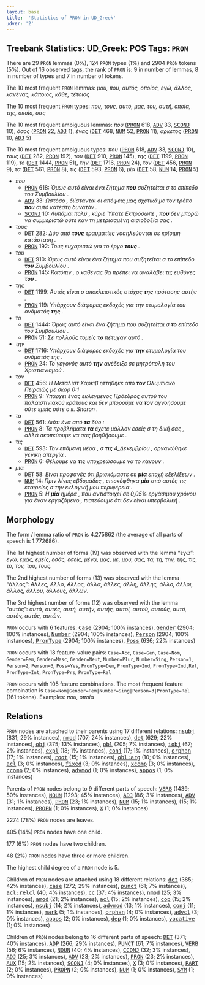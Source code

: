 ```yaml
---
layout: base
title:  'Statistics of PRON in UD_Greek'
udver: '2'
---
```


## Treebank Statistics: UD_Greek: POS Tags: `PRON`

There are 29 `PRON` lemmas (0%), 124 `PRON` types (1%) and 2904 `PRON` tokens (5%).
Out of 16 observed tags, the rank of `PRON` is: 9 in number of lemmas, 8 in number of types and 7 in number of tokens.

The 10 most frequent `PRON` lemmas: <em>μου, που, αυτός, οποίος, εγώ, άλλος, κανένας, κάποιος, κάθε, τέτοιος</em>

The 10 most frequent `PRON` types:  <em>που, τους, αυτό, μας, του, αυτή, οποία, της, οποίο, σας</em>

The 10 most frequent ambiguous lemmas: <em>που</em> (<tt><a href="el-pos-PRON.html">PRON</a></tt> 618, <tt><a href="el-pos-ADV.html">ADV</a></tt> 33, <tt><a href="el-pos-SCONJ.html">SCONJ</a></tt> 10), <em>όσος</em> (<tt><a href="el-pos-PRON.html">PRON</a></tt> 22, <tt><a href="el-pos-ADJ.html">ADJ</a></tt> 1), <em>ένας</em> (<tt><a href="el-pos-DET.html">DET</a></tt> 468, <tt><a href="el-pos-NUM.html">NUM</a></tt> 52, <tt><a href="el-pos-PRON.html">PRON</a></tt> 11), <em>αρκετός</em> (<tt><a href="el-pos-PRON.html">PRON</a></tt> 10, <tt><a href="el-pos-ADJ.html">ADJ</a></tt> 5)

The 10 most frequent ambiguous types:  <em>που</em> (<tt><a href="el-pos-PRON.html">PRON</a></tt> 618, <tt><a href="el-pos-ADV.html">ADV</a></tt> 33, <tt><a href="el-pos-SCONJ.html">SCONJ</a></tt> 10), <em>τους</em> (<tt><a href="el-pos-DET.html">DET</a></tt> 282, <tt><a href="el-pos-PRON.html">PRON</a></tt> 192), <em>του</em> (<tt><a href="el-pos-DET.html">DET</a></tt> 910, <tt><a href="el-pos-PRON.html">PRON</a></tt> 145), <em>της</em> (<tt><a href="el-pos-DET.html">DET</a></tt> 1199, <tt><a href="el-pos-PRON.html">PRON</a></tt> 119), <em>το</em> (<tt><a href="el-pos-DET.html">DET</a></tt> 1444, <tt><a href="el-pos-PRON.html">PRON</a></tt> 51), <em>την</em> (<tt><a href="el-pos-DET.html">DET</a></tt> 1716, <tt><a href="el-pos-PRON.html">PRON</a></tt> 24), <em>τον</em> (<tt><a href="el-pos-DET.html">DET</a></tt> 456, <tt><a href="el-pos-PRON.html">PRON</a></tt> 9), <em>τα</em> (<tt><a href="el-pos-DET.html">DET</a></tt> 561, <tt><a href="el-pos-PRON.html">PRON</a></tt> 8), <em>τις</em> (<tt><a href="el-pos-DET.html">DET</a></tt> 593, <tt><a href="el-pos-PRON.html">PRON</a></tt> 6), <em>μία</em> (<tt><a href="el-pos-DET.html">DET</a></tt> 58, <tt><a href="el-pos-NUM.html">NUM</a></tt> 14, <tt><a href="el-pos-PRON.html">PRON</a></tt> 5)


* <em>που</em>
  * <tt><a href="el-pos-PRON.html">PRON</a></tt> 618: <em>Όμως αυτό είναι ένα ζήτημα <b>που</b> συζητείται σ το επίπεδο του Συμβουλίου .</em>
  * <tt><a href="el-pos-ADV.html">ADV</a></tt> 33: <em>Ωστόσο , διίστανται οι απόψεις μας σχετικά με τον τρόπο <b>που</b> αυτό κατέστη δυνατόν .</em>
  * <tt><a href="el-pos-SCONJ.html">SCONJ</a></tt> 10: <em>Λυπάμαι πολύ , κύριε Ύπατε Εκπρόσωπε , <b>που</b> δεν μπορώ να συμμεριστώ ούτε καν τη μετριασμένη αισιοδοξία σας .</em>
* <em>τους</em>
  * <tt><a href="el-pos-DET.html">DET</a></tt> 282: <em>Δύο από <b>τους</b> τραυματίες νοσηλεύονται σε κρίσιμη κατάσταση .</em>
  * <tt><a href="el-pos-PRON.html">PRON</a></tt> 192: <em>Τους ευχαριστώ για το έργο <b>τους</b> .</em>
* <em>του</em>
  * <tt><a href="el-pos-DET.html">DET</a></tt> 910: <em>Όμως αυτό είναι ένα ζήτημα που συζητείται σ το επίπεδο <b>του</b> Συμβουλίου .</em>
  * <tt><a href="el-pos-PRON.html">PRON</a></tt> 145: <em>Κατόπιν , ο καθένας θα πρέπει να αναλάβει τις ευθύνες <b>του</b> .</em>
* <em>της</em>
  * <tt><a href="el-pos-DET.html">DET</a></tt> 1199: <em>Αυτός είναι ο αποκλειστικός στόχος <b>της</b> πρότασης αυτής .</em>
  * <tt><a href="el-pos-PRON.html">PRON</a></tt> 119: <em>Υπάρχουν διάφορες εκδοχές για την ετυμολογία του ονόματός <b>της</b> .</em>
* <em>το</em>
  * <tt><a href="el-pos-DET.html">DET</a></tt> 1444: <em>Όμως αυτό είναι ένα ζήτημα που συζητείται σ <b>το</b> επίπεδο του Συμβουλίου .</em>
  * <tt><a href="el-pos-PRON.html">PRON</a></tt> 51: <em>Σε πολλούς τομείς <b>το</b> πέτυχαν αυτό .</em>
* <em>την</em>
  * <tt><a href="el-pos-DET.html">DET</a></tt> 1716: <em>Υπάρχουν διάφορες εκδοχές για <b>την</b> ετυμολογία του ονόματός της .</em>
  * <tt><a href="el-pos-PRON.html">PRON</a></tt> 24: <em>Το γεγονός αυτό <b>την</b> ανέδειξε σε μητρόπολη του Χριστιανισμού .</em>
* <em>τον</em>
  * <tt><a href="el-pos-DET.html">DET</a></tt> 456: <em>Η Μεταλίστ Χάρκιβ ηττήθηκε από <b>τον</b> Ολυμπιακό Πειραιώς με σκορ 0:1</em>
  * <tt><a href="el-pos-PRON.html">PRON</a></tt> 9: <em>Υπάρχει ένας εκλεγμένος Πρόεδρος αυτού του παλαιστινιακού κράτους και δεν μπορούμε να <b>τον</b> αγνοήσουμε ούτε εμείς ούτε ο κ. Sharon .</em>
* <em>τα</em>
  * <tt><a href="el-pos-DET.html">DET</a></tt> 561: <em>Διότι ένα από <b>τα</b> δύο :</em>
  * <tt><a href="el-pos-PRON.html">PRON</a></tt> 8: <em>Τα προβλήματα <b>τα</b> έχετε μάλλον εσείς σ τη δική σας , αλλά σκοπεύουμε να σας βοηθήσουμε .</em>
* <em>τις</em>
  * <tt><a href="el-pos-DET.html">DET</a></tt> 593: <em>Την επόμενη μέρα , σ <b>τις</b> 4_Δεκεμβρίου , οργανώθηκε γενική απεργία .</em>
  * <tt><a href="el-pos-PRON.html">PRON</a></tt> 6: <em>Θέλουμε να <b>τις</b> υποχρεώσουμε να το κάνουν .</em>
* <em>μία</em>
  * <tt><a href="el-pos-DET.html">DET</a></tt> 58: <em>Είναι προφανές ότι βρισκόμαστε σε <b>μία</b> εποχή εξελίξεων .</em>
  * <tt><a href="el-pos-NUM.html">NUM</a></tt> 14: <em>Πριν λίγες εβδομάδες , επισκέφθηκα <b>μία</b> από αυτές τις εταιρείες σ την εκλογική μου περιφέρεια .</em>
  * <tt><a href="el-pos-PRON.html">PRON</a></tt> 5: <em>Η <b>μία</b> ημέρα , που αντιστοιχεί σε 0,05% εργάσιμου χρόνου για έναν εργαζόμενο , πιστεύουμε ότι δεν είναι υπερβολική .</em>

## Morphology

The form / lemma ratio of `PRON` is 4.275862 (the average of all parts of speech is 1.772686).

The 1st highest number of forms (19) was observed with the lemma “εγώ”: <em>εγώ, εμάς, εμείς, εσάς, εσείς, μένα, μας, με, μου, σας, τα, τη, την, της, τις, το, τον, του, τους</em>.

The 2nd highest number of forms (13) was observed with the lemma “άλλος”: <em>Αλλες, Αλλο, Αλλος, άλλα, άλλες, άλλη, άλλης, άλλο, άλλοι, άλλος, άλλου, άλλους, άλλων</em>.

The 3rd highest number of forms (12) was observed with the lemma “αυτός”: <em>αυτά, αυτές, αυτή, αυτήν, αυτής, αυτοί, αυτού, αυτούς, αυτό, αυτόν, αυτός, αυτών</em>.

`PRON` occurs with 6 features: <tt><a href="el-feat-Case.html">Case</a></tt> (2904; 100% instances), <tt><a href="el-feat-Gender.html">Gender</a></tt> (2904; 100% instances), <tt><a href="el-feat-Number.html">Number</a></tt> (2904; 100% instances), <tt><a href="el-feat-Person.html">Person</a></tt> (2904; 100% instances), <tt><a href="el-feat-PronType.html">PronType</a></tt> (2904; 100% instances), <tt><a href="el-feat-Poss.html">Poss</a></tt> (636; 22% instances)

`PRON` occurs with 18 feature-value pairs: `Case=Acc`, `Case=Gen`, `Case=Nom`, `Gender=Fem`, `Gender=Masc`, `Gender=Neut`, `Number=Plur`, `Number=Sing`, `Person=1`, `Person=2`, `Person=3`, `Poss=Yes`, `PronType=Dem`, `PronType=Ind`, `PronType=Ind,Rel`, `PronType=Int`, `PronType=Prs`, `PronType=Rel`

`PRON` occurs with 105 feature combinations.
The most frequent feature combination is `Case=Nom|Gender=Fem|Number=Sing|Person=3|PronType=Rel` (161 tokens).
Examples: <em>που, οποία</em>


## Relations

`PRON` nodes are attached to their parents using 17 different relations: <tt><a href="el-dep-nsubj.html">nsubj</a></tt> (831; 29% instances), <tt><a href="el-dep-nmod.html">nmod</a></tt> (707; 24% instances), <tt><a href="el-dep-det.html">det</a></tt> (629; 22% instances), <tt><a href="el-dep-obj.html">obj</a></tt> (375; 13% instances), <tt><a href="el-dep-obl.html">obl</a></tt> (205; 7% instances), <tt><a href="el-dep-iobj.html">iobj</a></tt> (67; 2% instances), <tt><a href="el-dep-expl.html">expl</a></tt> (18; 1% instances), <tt><a href="el-dep-conj.html">conj</a></tt> (17; 1% instances), <tt><a href="el-dep-orphan.html">orphan</a></tt> (17; 1% instances), <tt><a href="el-dep-root.html">root</a></tt> (15; 1% instances), <tt><a href="el-dep-obl-arg.html">obl:arg</a></tt> (10; 0% instances), <tt><a href="el-dep-acl.html">acl</a></tt> (3; 0% instances), <tt><a href="el-dep-fixed.html">fixed</a></tt> (3; 0% instances), <tt><a href="el-dep-xcomp.html">xcomp</a></tt> (3; 0% instances), <tt><a href="el-dep-ccomp.html">ccomp</a></tt> (2; 0% instances), <tt><a href="el-dep-advmod.html">advmod</a></tt> (1; 0% instances), <tt><a href="el-dep-appos.html">appos</a></tt> (1; 0% instances)

Parents of `PRON` nodes belong to 9 different parts of speech: <tt><a href="el-pos-VERB.html">VERB</a></tt> (1439; 50% instances), <tt><a href="el-pos-NOUN.html">NOUN</a></tt> (1293; 45% instances), <tt><a href="el-pos-ADJ.html">ADJ</a></tt> (86; 3% instances), <tt><a href="el-pos-ADV.html">ADV</a></tt> (31; 1% instances), <tt><a href="el-pos-PRON.html">PRON</a></tt> (23; 1% instances), <tt><a href="el-pos-NUM.html">NUM</a></tt> (15; 1% instances),  (15; 1% instances), <tt><a href="el-pos-PROPN.html">PROPN</a></tt> (1; 0% instances), <tt><a href="el-pos-X.html">X</a></tt> (1; 0% instances)

2274 (78%) `PRON` nodes are leaves.

405 (14%) `PRON` nodes have one child.

177 (6%) `PRON` nodes have two children.

48 (2%) `PRON` nodes have three or more children.

The highest child degree of a `PRON` node is 5.

Children of `PRON` nodes are attached using 18 different relations: <tt><a href="el-dep-det.html">det</a></tt> (385; 42% instances), <tt><a href="el-dep-case.html">case</a></tt> (272; 29% instances), <tt><a href="el-dep-punct.html">punct</a></tt> (61; 7% instances), <tt><a href="el-dep-acl-relcl.html">acl:relcl</a></tt> (40; 4% instances), <tt><a href="el-dep-cc.html">cc</a></tt> (37; 4% instances), <tt><a href="el-dep-nmod.html">nmod</a></tt> (25; 3% instances), <tt><a href="el-dep-amod.html">amod</a></tt> (21; 2% instances), <tt><a href="el-dep-acl.html">acl</a></tt> (15; 2% instances), <tt><a href="el-dep-cop.html">cop</a></tt> (15; 2% instances), <tt><a href="el-dep-nsubj.html">nsubj</a></tt> (14; 2% instances), <tt><a href="el-dep-advmod.html">advmod</a></tt> (13; 1% instances), <tt><a href="el-dep-conj.html">conj</a></tt> (11; 1% instances), <tt><a href="el-dep-mark.html">mark</a></tt> (5; 1% instances), <tt><a href="el-dep-orphan.html">orphan</a></tt> (4; 0% instances), <tt><a href="el-dep-advcl.html">advcl</a></tt> (3; 0% instances), <tt><a href="el-dep-appos.html">appos</a></tt> (2; 0% instances), <tt><a href="el-dep-dep.html">dep</a></tt> (1; 0% instances), <tt><a href="el-dep-vocative.html">vocative</a></tt> (1; 0% instances)

Children of `PRON` nodes belong to 16 different parts of speech: <tt><a href="el-pos-DET.html">DET</a></tt> (371; 40% instances), <tt><a href="el-pos-ADP.html">ADP</a></tt> (266; 29% instances), <tt><a href="el-pos-PUNCT.html">PUNCT</a></tt> (61; 7% instances), <tt><a href="el-pos-VERB.html">VERB</a></tt> (56; 6% instances), <tt><a href="el-pos-NOUN.html">NOUN</a></tt> (40; 4% instances), <tt><a href="el-pos-CCONJ.html">CCONJ</a></tt> (32; 3% instances), <tt><a href="el-pos-ADJ.html">ADJ</a></tt> (25; 3% instances), <tt><a href="el-pos-ADV.html">ADV</a></tt> (23; 2% instances), <tt><a href="el-pos-PRON.html">PRON</a></tt> (23; 2% instances), <tt><a href="el-pos-AUX.html">AUX</a></tt> (15; 2% instances), <tt><a href="el-pos-SCONJ.html">SCONJ</a></tt> (4; 0% instances), <tt><a href="el-pos-X.html">X</a></tt> (3; 0% instances), <tt><a href="el-pos-PART.html">PART</a></tt> (2; 0% instances), <tt><a href="el-pos-PROPN.html">PROPN</a></tt> (2; 0% instances), <tt><a href="el-pos-NUM.html">NUM</a></tt> (1; 0% instances), <tt><a href="el-pos-SYM.html">SYM</a></tt> (1; 0% instances)

